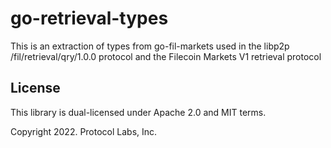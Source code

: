 # go-retrieval-types

This is an extraction of types from go-fil-markets used in the libp2p
/fil/retrieval/qry/1.0.0 protocol and the Filecoin Markets V1 retrieval protocol

## License

This library is dual-licensed under Apache 2.0 and MIT terms.

Copyright 2022. Protocol Labs, Inc.

